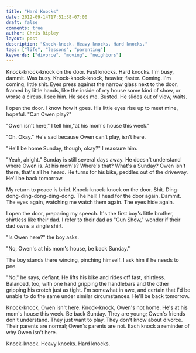 ```yaml
---
title: "Hard Knocks"
date: 2012-09-14T17:51:38-07:00
draft: false
comments: true
author: Chris Ripley
layout: post
description: "Knock-knock. Heavy knocks. Hard knocks."
tags: ["life", "lessons", "parenting"]
keywords: ["divorce", "moving", "neighbors"]
---
```

Knock-knock-knock on the door. Fast knocks. Hard knocks. I'm busy, dammit. Was busy. Knock-knock-knock, heavier, faster. Coming. I'm coming, little shit. Eyes press against the narrow glass next to the door, framed by little hands, like the inside of my house some kind of show, or worse a circus. I see him. He sees me. Busted. He slides out of view, waits.

I open the door. I know how it goes. His little eyes rise up to meet mine, hopeful. "Can Owen play?"

"Owen isn't here," I tell him,"at his mom's house this week."

"Oh. Okay." He's sad because Owen can't play, isn't here.

"He'll be home Sunday, though, okay?" I reassure him.

"Yeah, alright." Sunday is still several days away. He doesn't understand where Owen is. At his mom's? Where's that? What's a Sunday? Owen isn't there, that's all he heard. He turns for his bike, peddles out of the driveway. He'll be back tomorrow.

My return to peace is brief. Knock-knock-knock on the door. Shit. Ding-dong-ding-dong-ding-dong. The hell! I head for the door again. Dammit. The eyes again, watching me watch them again. The eyes hide again.

I open the door, preparing my speech. It's the first boy's little brother, shirtless like their dad. I refer to their dad as "Gun Show," wonder if their dad owns a single shirt.

"Is Owen here?" the boy asks.

"No, Owen's at his mom's house, be back Sunday."

The boy stands there wincing, pinching himself.  I ask him if he needs to pee.

"No," he says, defiant. He lifts his bike and rides off fast, shirtless. Balanced, too, with one hand gripping the handlebars and the other gripping his crotch just as tight. I'm somewhat in awe, and certain that I'd be unable to do the same under similar circumstances. He'll be back tomorrow.

Knock-knock, Owen isn't here. Knock-knock, Owen's not home. He's at his mom's house this week. Be back Sunday. They are young; Owen's friends don't understand. They just want to play. They don't know about divorce. Their parents are normal; Owen's parents are not. Each knock a reminder of why Owen isn't here.

Knock-knock. Heavy knocks. Hard knocks.

